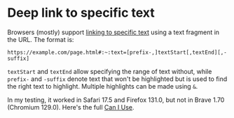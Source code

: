 # Deep link to specific text

Browsers (mostly) support [linking to specific text](https://alfy.blog/2024/10/19/linking-directly-to-web-page-content.html) using a text fragment in the URL.
The format is:

```
https://example.com/page.html#:~:text=[prefix-,]textStart[,textEnd][,-suffix]
```

`textStart` and `textEnd` allow specifying the range of text without, while `prefix-` and `-suffix` denote text that won't be highlighted but is used to find the right text to highlight.
Multiple highlights can be made using `&`.

In my testing, it worked in Safari 17.5 and Firefox 131.0, but not in Brave 1.70 (Chromium 129.0).
Here's the full [Can I Use](https://caniuse.com/url-scroll-to-text-fragment).
